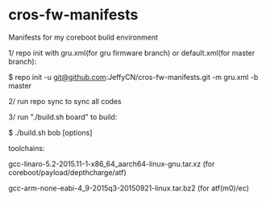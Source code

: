 # cros-fw-manifests
Manifests for my coreboot build environment

1/ repo init with gru.xml(for gru firmware branch) or default.xml(for master branch):

$ repo init -u git@github.com:JeffyCN/cros-fw-manifests.git -m gru.xml -b master

2/ run repo sync to sync all codes

3/ run "./build.sh board" to build:

$ ./build.sh bob [options]


toolchains:

gcc-linaro-5.2-2015.11-1-x86_64_aarch64-linux-gnu.tar.xz  (for coreboot/payload/depthcharge/atf)

gcc-arm-none-eabi-4_9-2015q3-20150921-linux.tar.bz2  (for atf(m0)/ec)
